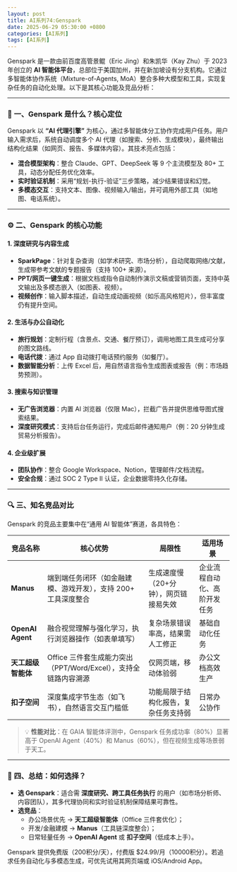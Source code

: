 ```yaml
---
layout: post
title: AI系列74:Genspark
date: 2025-06-29 05:30:00 +0800
categories: [AI系列]
tags: [AI系列]
---
```

Genspark 是一款由前百度高管景鲲（Eric Jing）和朱凯华（Kay Zhu）于 2023 年创立的 **AI 智能体平台**，总部位于美国加州，并在新加坡设有分支机构。它通过多智能体协作系统（Mixture-of-Agents, MoA）整合多种大模型和工具，实现复杂任务的自动化处理。以下是其核心功能及竞品分析：

---

### 🚀 **一、Genspark 是什么？核心定位**  
Genspark 以 **“AI 代理引擎”** 为核心，通过多智能体分工协作完成用户任务。用户输入需求后，系统自动调度多个 AI 代理（如搜索、分析、生成模块），最终输出结构化结果（如网页、报告、多媒体内容）。其技术亮点包括：  
- **混合模型架构**：整合 Claude、GPT、DeepSeek 等 9 个主流模型及 80+ 工具，动态分配任务优化效率。  
- **实时验证机制**：采用“规划-执行-验证”三步策略，减少结果错误和幻觉。  
- **多模态交互**：支持文本、图像、视频输入/输出，并可调用外部工具（如地图、电话系统）。

---

### ⚙️ **二、Genspark 的核心功能**  
#### 1. **深度研究与内容生成**  
- **SparkPage**：针对复杂查询（如学术研究、市场分析），自动爬取网络/文献，生成带参考文献的专题报告（支持 100+ 来源）。  
- **PPT/网页一键生成**：根据文档或指令自动制作演示文稿或营销页面，支持中英文输出及多模态嵌入（如图表、视频）。  
- **视频创作**：输入脚本描述，自动生成动画视频（如乐高风格短片），但丰富度仍有提升空间。

#### 2. **生活与办公自动化**  
- **旅行规划**：定制行程（含景点、交通、餐厅预订），调用地图工具生成可分享的图文路线。  
- **电话代拨**：通过 App 自动拨打电话预约服务（如餐厅）。  
- **数据智能分析**：上传 Excel 后，用自然语言指令生成图表或报告（例：市场趋势预测）。

#### 3. **搜索与知识管理**  
- **无广告浏览器**：内置 AI 浏览器（仅限 Mac），拦截广告并提供思维导图式搜索结果。  
- **深度研究模式**：支持后台任务运行，完成后邮件通知用户（例：20 分钟生成贸易分析报告）。

#### 4. **企业级扩展**  
- **团队协作**：整合 Google Workspace、Notion，管理邮件/文档流程。  
- **安全合规**：通过 SOC 2 Type II 认证，企业数据零持久化存储。

---

### 🔍 **三、知名竞品对比**  
Genspark 的竞品主要集中在“通用 AI 智能体”赛道，各具特色：  

| **竞品名称**       | **核心优势**                                                                 | **局限性**                                  | **适用场景**                     |  
|--------------------|----------------------------------------------------------------------------|-------------------------------------------|--------------------------------|  
| **Manus**          | 端到端任务闭环（如金融建模、游戏开发），支持 200+ 工具深度整合 | 生成速度慢（20+分钟），网页链接易失效       | 企业流程自动化、高阶开发任务         |  
| **OpenAI Agent**   | 融合视觉理解与强化学习，执行浏览器操作（如表单填写）                     | 复杂场景错误率高，结果需人工修正          | 基础自动化任务                   |  
| **天工超级智能体**   | Office 三件套生成能力突出（PPT/Word/Excel），支持全链路内容溯源         | 仅网页端，移动体验弱                  | 办公文档高效生产                 |  
| **扣子空间**        | 深度集成字节生态（如飞书），自然语言交互门槛低                          | 功能局限于结构化报告，复杂任务支持弱       | 日常办公协作                    |  

> 💡 **性能对比**：在 GAIA 智能体评测中，Genspark 任务成功率（80%）显著高于 OpenAI Agent（40%）和 Manus（60%），但在视频生成等场景弱于天工。

---

### 💎 **四、总结：如何选择？**  
- **选 Genspark**：适合需 **深度研究、跨工具任务执行** 的用户（如市场分析师、内容团队），其多代理协同和实时验证机制保障结果可靠性。  
- **选竞品**：  
  - 办公场景优先 → **天工超级智能体**（Office 三件套优化）；  
  - 开发/金融建模 → **Manus**（工具链深度整合）；  
  - 日常轻量任务 → **OpenAI Agent** 或 **扣子空间**（低成本上手）。  

Genspark 提供免费版（200积分/天），付费版 $24.99/月（10000积分）。若追求任务自动化与多模态生成，可优先试用其网页端或 iOS/Android App。